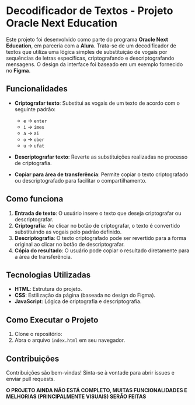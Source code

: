 # Decodificador de Textos - Projeto Oracle Next Education

Este projeto foi desenvolvido como parte do programa **Oracle Next Education**, em parceria com a **Alura**. Trata-se de um decodificador de textos que utiliza uma lógica simples de substituição de vogais por sequências de letras específicas, criptografando e descriptografando mensagens. O design da interface foi baseado em um exemplo fornecido no **Figma**.

## Funcionalidades

- **Criptografar texto**: Substitui as vogais de um texto de acordo com o seguinte padrão:
  - `e` -> `enter`
  - `i` -> `imes`
  - `a` -> `ai`
  - `o` -> `ober`
  - `u` -> `ufat`
  
- **Descriptografar texto**: Reverte as substituições realizadas no processo de criptografia.

- **Copiar para área de transferência**: Permite copiar o texto criptografado ou descriptografado para facilitar o compartilhamento.

## Como funciona

1. **Entrada de texto**: O usuário insere o texto que deseja criptografar ou descriptografar.
2. **Criptografia**: Ao clicar no botão de criptografar, o texto é convertido substituindo as vogais pelo padrão definido.
3. **Descriptografia**: O texto criptografado pode ser revertido para a forma original ao clicar no botão de descriptografar.
4. **Cópia do resultado**: O usuário pode copiar o resultado diretamente para a área de transferência.

## Tecnologias Utilizadas

- **HTML**: Estrutura do projeto.
- **CSS**: Estilização da página (baseada no design do Figma).
- **JavaScript**: Lógica de criptografia e descriptografia.

## Como Executar o Projeto

1. Clone o repositório:
2. Abra o arquivo `index.html` em seu navegador.

## Contribuições

Contribuições são bem-vindas! Sinta-se à vontade para abrir issues e enviar pull requests.

**O PROJETO AINDA NÃO ESTÁ COMPLETO, MUITAS FUNCIONALIDADES E MELHORIAS (PRINCIPALMENTE VISUAIS) SERÃO FEITAS**
